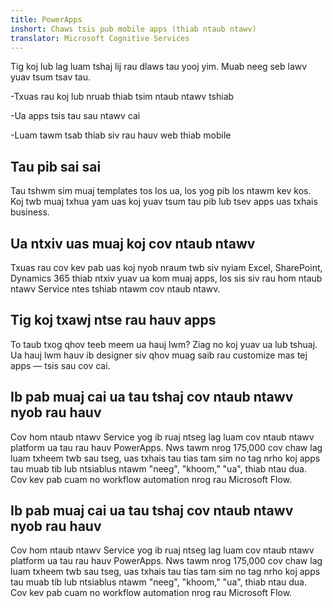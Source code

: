 ```yaml
---
title: PowerApps
inshort: Chaws tsis pub mobile apps (thiab ntaub ntawv)
translator: Microsoft Cognitive Services
---
```


Tig koj lub lag luam tshaj lij rau dlaws tau yooj yim. Muab neeg seb lawv yuav tsum tsav tau.

-Txuas rau koj lub nruab thiab tsim ntaub ntawv tshiab

-Ua apps tsis tau sau ntawv cai

-Luam tawm tsab thiab siv rau hauv web thiab mobile

## Tau pib sai sai
Tau tshwm sim muaj templates tos los ua, los yog pib los ntawm kev kos. Koj twb muaj txhua yam uas koj yuav tsum tau pib lub tsev apps uas txhais business.

## Ua ntxiv uas muaj koj cov ntaub ntawv
Txuas rau cov kev pab uas koj nyob nraum twb siv nyiam Excel, SharePoint, Dynamics 365 thiab ntxiv yuav ua kom muaj apps, los sis siv rau hom ntaub ntawv Service ntes tshiab ntawm cov ntaub ntawv.

## Tig koj txawj ntse rau hauv apps
To taub txog qhov teeb meem ua hauj lwm? Ziag no koj yuav ua lub tshuaj. Ua hauj lwm hauv ib designer siv qhov muag saib rau customize mas tej apps — tsis sau cov cai.

## Ib pab muaj cai ua tau tshaj cov ntaub ntawv nyob rau hauv
Cov hom ntaub ntawv Service yog ib ruaj ntseg lag luam cov ntaub ntawv platform ua tau rau hauv PowerApps. Nws tawm nrog 175,000 cov chaw lag luam txheem twb sau tseg, uas txhais tau tias tam sim no tag nrho koj apps tau muab tib lub ntsiablus ntawm "neeg", "khoom," "ua", thiab ntau dua. Cov kev pab cuam no workflow automation nrog rau Microsoft Flow.

## Ib pab muaj cai ua tau tshaj cov ntaub ntawv nyob rau hauv
Cov hom ntaub ntawv Service yog ib ruaj ntseg lag luam cov ntaub ntawv platform ua tau rau hauv PowerApps. Nws tawm nrog 175,000 cov chaw lag luam txheem twb sau tseg, uas txhais tau tias tam sim no tag nrho koj apps tau muab tib lub ntsiablus ntawm "neeg", "khoom," "ua", thiab ntau dua. Cov kev pab cuam no workflow automation nrog rau Microsoft Flow.



